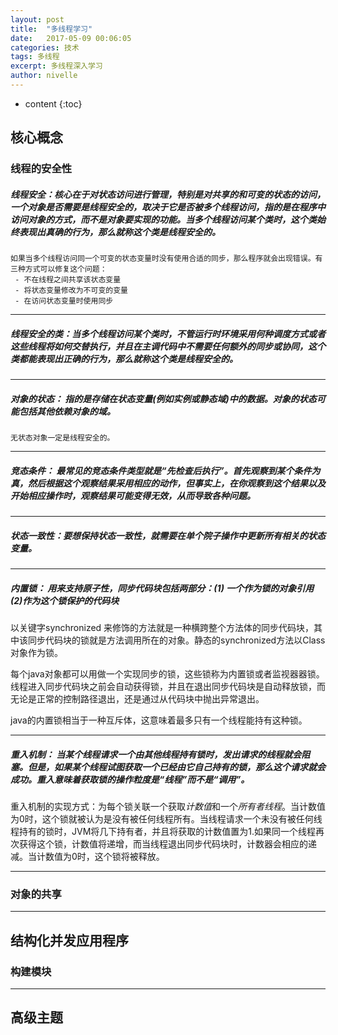 ```yaml
---
layout: post
title:  "多线程学习"
date:   2017-05-09 00:06:05
categories: 技术
tags: 多线程
excerpt: 多线程深入学习
author: nivelle
---
```


* content
{:toc}

##  核心概念

### 线程的安全性

##### 线程安全：核心在于对状态访问进行管理，特别是对共享的和可变的状态的访问，一个对象是否需要是线程安全的，取决于它是否被多个线程访问，指的是在程序中访问对象的方式，而不是对象要实现的功能。当多个线程访问某个类时，这个类始终表现出真确的行为，那么就称这个类是线程安全的。

```
如果当多个线程访问同一个可变的状态变量时没有使用合适的同步，那么程序就会出现错误。有三种方式可以修复这个问题：
 - 不在线程之间共享该状态变量
 - 将状态变量修改为不可变的变量
 - 在访问状态变量时使用同步
```
---

##### 线程安全的类：当多个线程访问某个类时，不管运行时环境采用何种调度方式或者这些线程将如何交替执行，并且在主调代码中不需要任何额外的同步或协同，这个类都能表现出正确的行为，那么就称这个类是线程安全的。

---

##### 对象的状态： 指的是存储在状态变量(例如实例或静态域)中的数据。对象的状态可能包括其他依赖对象的域。

```
无状态对象一定是线程安全的。

```
---

##### 竞态条件： 最常见的竞态条件类型就是“先检查后执行”。首先观察到某个条件为真，然后根据这个观察结果采用相应的动作，但事实上，在你观察到这个结果以及开始相应操作时，观察结果可能变得无效，从而导致各种问题。

---

##### 状态一致性：要想保持状态一致性，就需要在单个院子操作中更新所有相关的状态变量。

---

##### 内置锁： 用来支持原子性，同步代码块包括两部分：(1) 一个作为锁的对象引用 (2)作为这个锁保护的代码块

以关键字synchronized 来修饰的方法就是一种横跨整个方法体的同步代码块，其中该同步代码块的锁就是方法调用所在的对象。静态的synchronized方法以Class对象作为锁。

每个java对象都可以用做一个实现同步的锁，这些锁称为内置锁或者监视器器锁。线程进入同步代码块之前会自动获得锁，并且在退出同步代码块是自动释放锁，而无论是正常的控制路径退出，还是通过从代码块中抛出异常退出。

java的内置锁相当于一种互斥体，这意味着最多只有一个线程能持有这种锁。

---

##### 重入机制： 当某个线程请求一个由其他线程持有锁时，发出请求的线程就会阻塞。但是，如果某个线程试图获取一个已经由它自己持有的锁，那么这个请求就会成功。重入意味着获取锁的操作粒度是“线程”而不是“调用”。

重入机制的实现方式：为每个锁关联一个获取*计数值*和一个*所有者线程*。当计数值为0时，这个锁就被认为是没有被任何线程所有。当线程请求一个未没有被任何线程持有的锁时，JVM将几下持有者，并且将获取的计数值置为1.如果同一个线程再次获得这个锁，计数值将递增，而当线程退出同步代码块时，计数器会相应的递减。当计数值为0时，这个锁将被释放。

---
### 对象的共享


---

##  结构化并发应用程序

### 构建模块



---
##  高级主题
